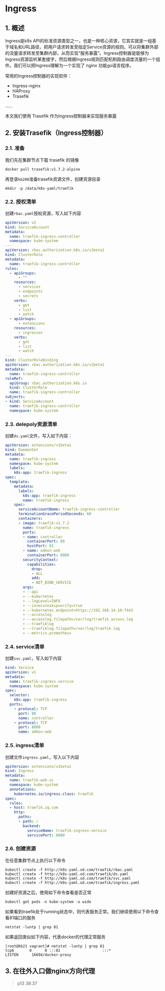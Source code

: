 # Ingress


## 1. 概述

Ingress是k8s API的标准资源类型之一，也是一种核心资源，它其实就是一组基于域名和URL路径，把用户请求转发至指定Service资源的规则。可以将集群外部的流量请求转发至集群内部，从而实现“服务暴露”。Ingress控制器是能够为Ingress资源监听某套接字，然后根据Ingress规则匹配机制路由调度流量的一个组件。我们可以把Ingress理解为一个实现了 nginx 功能go语言程序。


常用的Ingress控制器的实现软件：

- Ingress-nginx
- HAProxy
- Trasefik

......



本文我们使用 Trasefik 作为Ingress控制器来实现服务暴露



## 2. 安装Trasefik（Ingress控制器）


### 2.1. 准备

我们先在集群节点下载 trasefik 的镜像

```shell
docker pull trasefik:v1.7.2-alpine
```


再登录`kb200`准备trasefik资源文件，创建资源目录

```shell
mkdir -p /data/k8s-yaml/traefik
```


### 2.2. 授权清单

创建`rbac.yaml`授权资源，写入如下内容

```yaml
apiVersion: v1
kind: ServiceAccount
metadata:
  name: traefik-ingress-controller
  namespace: kube-system
---
apiVersion: rbac.authorization.k8s.io/v1beta1
kind: ClusterRole
metadata:
  name: traefik-ingress-controller
rules:
  - apiGroups:
      - ""
    resources:
      - services
      - endpoints
      - secrets
    verbs:
      - get
      - list
      - watch
  - apiGroups:
      - extensions
    resources:
      - ingresses
    verbs:
      - get
      - list
      - watch
---
kind: ClusterRoleBinding
apiVersion: rbac.authorization.k8s.io/v1beta1
metadata:
  name: traefik-ingress-controller
roleRef:
  apiGroup: rbac.authorization.k8s.io
  kind: ClusterRole
  name: traefik-ingress-controller
subjects:
- kind: ServiceAccount
  name: traefik-ingress-controller
  namespace: kube-system
```


### 2.3. delepoly资源清单

创建`ds.yaml`文件，写入如下内容：

```yaml
apiVersion: extensions/v1beta1
kind: DaemonSet
metadata:
  name: traefik-ingress
  namespace: kube-system
  labels:
    k8s-app: traefik-ingress
spec:
  template:
    metadata:
      labels:
        k8s-app: traefik-ingress
        name: traefik-ingress
    spec:
      serviceAccountName: traefik-ingress-controller
      terminationGracePeriodSeconds: 60
      containers:
      - image: traefik:v1.7.2
        name: traefik-ingress
        ports:
        - name: controller
          containerPort: 80
          hostPort: 81
        - name: admin-web
          containerPort: 8080
        securityContext:
          capabilities:
            drop:
            - ALL
            add:
            - NET_BIND_SERVICE
        args:
        - --api
        - --kubernetes
        - --logLevel=INFO
        - --insecureskipverify=true
        - --kubernetes.endpoint=https://192.168.14.10:7443
        - --accesslog
        - --accesslog.filepath=/var/log/traefik_access.log
        - --traefiklog
        - --traefiklog.filepath=/var/log/traefik.log
        - --metrics.prometheus
```


### 2.4. service清单


创建`svc.yaml`，写入如下内容


```yaml
kind: Service
apiVersion: v1
metadata:
  name: traefik-ingress-service
  namespace: kube-system
spec:
  selector:
    k8s-app: traefik-ingress
  ports:
    - protocol: TCP
      port: 80
      name: controller
    - protocol: TCP
      port: 8080
      name: admin-web
```


### 2.5. ingress清单

创建文件`ingress.yaml`，写入以下内容

```yaml
apiVersion: extensions/v1beta1
kind: Ingress
metadata:
  name: traefik-web-ui
  namespace: kube-system
  annotations:
    kubernetes.io/ingress.class: traefik
spec:
  rules:
  - host: traefik.zq.com
    http:
      paths:
      - path: /
        backend:
          serviceName: traefik-ingress-service
          servicePort: 8080
```

### 2.6. 创建资源

在任意集群节点上执行以下命令

```shell
kubectl create -f http://k8s-yaml.od.com/traefik/rbac.yaml
kubectl create -f http://k8s-yaml.od.com/traefik/ds.yaml
kubectl create -f http://k8s-yaml.od.com/traefik/svc.yaml
kubectl create -f http://k8s-yaml.od.com/traefik/ingress.yaml
```

创建好资源之后，使用如下命令查看是否正常

```shell
kubectl get pods -n kube-system -o wide
```


如果看到traefik处于running状态中，则代表服务正常。我们继续使用以下命令查看81端口的服务

```shell
netstat -luntp | grep 81
```


如果返回类似如下内容，代表docker的代理正常服务

```shell
[root@kb21 vagrant]# netstat -luntp | grep 81
tcp6       0      0 :::81                   :::*                    LISTEN      16694/docker-proxy
```


## 3. 在往外入口做nginx方向代理


> p13 38:37

